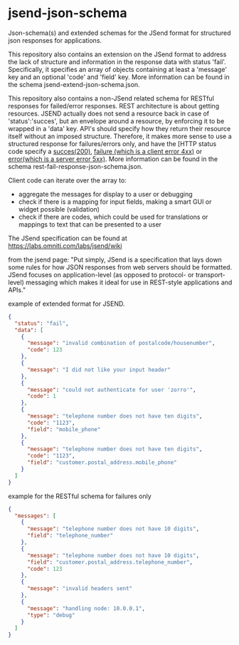 # jsend-json-schema
Json-schema(s) and extended schemas for the JSend format for structured json responses for applications. 

This repository also contains an extension on the JSend format to address the lack of structure and information in the response data with status 'fail'. Specifically, it specifies an array of objects containing at least a 'message' key and an optional 'code' and 'field' key. More information can be found in the schema jsend-extend-json-schema.json. 

This repository also contains a non-JSend related schema for RESTful responses for failed/error responses. REST architecture is about getting resources. JSEND actually does not send a resource back in case of 'status':'succes', but an envelope around a resource, by enforcing it to be wrapped in a 'data' key. 
API's should specify how they return their resource itself without an imposed structure. Therefore, it makes more sense to use a structured response for failures/errors only, and have the [HTTP status code specify a [succes(200)](https://en.wikipedia.org/wiki/List_of_HTTP_status_codes#2xx_Success), [failure (which is a client error 4xx)](https://en.wikipedia.org/wiki/List_of_HTTP_status_codes#4xx_Client_Error) or [error(which is a server error 5xx)](https://en.wikipedia.org/wiki/List_of_HTTP_status_codes#5xx_Server_Error). More information can be found in the schema rest-fail-response-json-schema.json. 

Client code can iterate over the array to:
- aggregate the messages for display to a user or debugging
- check if there is a mapping for input fields, making a smart GUI or widget possible (validation)
- check if there are codes, which could be used for translations or mappings to text that can be presented to a user


The JSend specification can be found at https://labs.omniti.com/labs/jsend/wiki

from the jsend page: "Put simply, JSend is a specification that lays down some rules for how JSON responses from web servers should be formatted. JSend focuses on application-level (as opposed to protocol- or transport-level) messaging which makes it ideal for use in REST-style applications and APIs."

example of extended format for JSEND.
```json
{
  "status": "fail",
  "data": [
    {
      "message": "invalid combination of postalcode/housenumber",
      "code": 123
    },
    {
      "message": "I did not like your input header"
    },
    {
      "message": "could not authenticate for user 'zorro'",
      "code": 1
    },
    {
      "message": "telephone number does not have ten digits",
      "code": "1123",
      "field": "mobile_phone"
    },
    {
      "message": "telephone number does not have ten digits",
      "code": "1123",
      "field": "customer.postal_address.mobile_phone"
    }
  ]
}
```

example for the RESTful schema for failures only
```json
{
  "messages": [
    {
      "message": "telephone number does not have 10 digits",
      "field": "telephone_number"
    },
    {
      "message": "telephone number does not have 10 digits",
      "field": "customer.postal_address.telephone_number",
      "code": 123
    },
    {
      "message": "invalid headers sent"
    },
    {
      "message": "handling node: 10.0.0.1",
      "type": "debug"
    }
  ]
}
```


